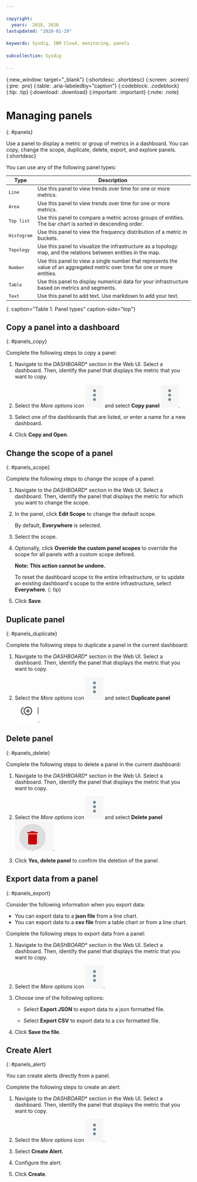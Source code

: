 ```yaml
---

copyright:
  years:  2018, 2020
lastupdated: "2020-01-29"

keywords: Sysdig, IBM Cloud, monitoring, panels

subcollection: Sysdig

---
```


{:new_window: target="_blank"}
{:shortdesc: .shortdesc}
{:screen: .screen}
{:pre: .pre}
{:table: .aria-labeledby="caption"}
{:codeblock: .codeblock}
{:tip: .tip}
{:download: .download}
{:important: .important}
{:note: .note}


# Managing panels
{: #panels}

Use a panel to display a metric or group of metrics in a dashboard. You can copy, change the scope, duplicate, delete, export, and explore panels.
{:shortdesc}

You can use any of the following panel types:

| Type | Description |
|------|-------------|
| `Line` | Use this panel to view trends over time for one or more metrics.  |
| `Area` | Use this panel to view trends over time for one or more metrics.  |
| `Top list` | Use this panel to compare a metric across groups of entities. The bar chart is sorted in descending order.  |
| `Histogram` | Use this panel to view the frequency distribution of a metric in buckets.  |
| `Topology` | Use this panel to visualize the infrastructure as a topology map, and the relations between entities in the map.  |
| `Number` | Use this panel to view a single number that represents the value of an aggregated metric over time for one or more entities.  |
| `Table` | Use this panel to display numerical data for your infrastructure based on metrics and segments.  |
| `Text` | Use this panel to add text. Use markdown to add your text.  |
{: caption="Table 1. Panel types" caption-side="top"} 



## Copy a panel into a dashboard
{: #panels_copy}

Complete the following steps to copy a panel:

1. Navigate to the *DASHBOARD** section in the Web UI. Select a dashboard. Then, identify the panel that displays the metric that you want to copy.

2. Select the *More options* icon ![Three dots icon](images/actions.png) and select **Copy panel** ![Copy icon](images/actions.png).

3. Select one of the dashboards that are listed, or enter a name for a new dashboard. 

4. Click **Copy and Open**.



## Change the scope of a panel
{: #panels_scope}

Complete the following steps to change the scope of a panel:

1. Navigate to the *DASHBOARD** section in the Web UI. Select a dashboard. Then, identify the panel that displays the metric for which you want to change the scope.

2. In the panel, click **Edit Scope** to change the default scope. 

    By default, **Everywhere** is selected.
    
3. Select the scope. 

4. Optionally, click **Override the custom panel scopes** to override the scope for all panels with a custom scope defined. 

    **Note: This action cannot be undone.** 

    To reset the dashboard scope to the entire infrastructure, or to update an existing dashboard's scope to the entire infrastructure, select **Everywhere**.
    {: tip}

5. Click **Save**.



## Duplicate panel
{: #panels_duplicate}

Complete the following steps to duplicate a panel in the current dashboard:

1. Navigate to the *DASHBOARD** section in the Web UI. Select a dashboard. Then, identify the panel that displays the metric that you want to copy.

2. Select the *More options* icon ![Three dots icon](images/actions.png) and select **Duplicate panel** ![Copy icon](images/duplicate.png).


## Delete panel
{: #panels_delete}

Complete the following steps to delete a panel in the current dashboard:

1. Navigate to the *DASHBOARD** section in the Web UI. Select a dashboard. Then, identify the panel that displays the metric that you want to copy.

2. Select the *More options* icon ![Three dots icon](images/actions.png) and select **Delete panel** ![Copy icon](images/delete.png).

3. Click **Yes, delete panel** to confirm the deletion of the panel.



## Export data from a panel
{: #panels_export}

Consider the following information when you export data:

* You can export data to a **json file** from a line chart.
* You can export data to a **csv file** from a table chart or from a line chart.

Complete the following steps to export data from a panel:

1. Navigate to the *DASHBOARD** section in the Web UI. Select a dashboard. Then, identify the panel that displays the metric that you want to copy.

2. Select the *More options* icon ![Three dots icon](images/actions.png).

3. Choose one of the following options:

    * Select **Export JSON** to export data to a json formatted file.

    * Select **Export CSV** to export data to a csv formatted file.

4. Click **Save the file**.




## Create Alert
{: #panels_alert}

You can create alerts directly from a panel.

Complete the following steps to create an alert:

1. Navigate to the *DASHBOARD** section in the Web UI. Select a dashboard. Then, identify the panel that displays the metric that you want to copy.

2. Select the *More options* icon ![Three dots icon](images/actions.png).

3. Select **Create Alert**.

4. Configure the alert.

5. Click **Create**.


